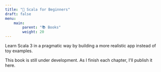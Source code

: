 ```yaml
---
title: "📕 Scala for Beginners"
draft: false
menu:
    main:
        parent: "📚 Books"
        weight: 20
---
```


Learn Scala 3 in a pragmatic way by building a more realistic app instead of toy examples.

This book is still under development. As I finish each chapter, I'll publish it here.
